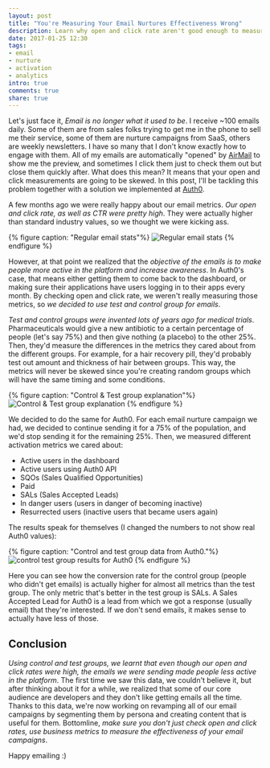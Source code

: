```yaml
---
layout: post
title: "You're Measuring Your Email Nurtures Effectiveness Wrong"
description: Learn why open and click rate aren't good enough to measure email effectiveness and how you can do it better with business metrics tested by test and control groups
date: 2017-01-25 12:30
tags:
- email
- nurture
- activation
- analytics
intro: true
comments: true
share: true
---
```


Let's just face it, *Email is no longer what it used to be*. I receive ~100 emails daily. Some of them are from sales folks trying to get me in the phone to sell me their service, some of them are nurture campaigns from SaaS, others are weekly newsletters. I have so many that I don't know exactly how to engage with them. All of my emails are automatically "opened" by [AirMail](http://airmailapp.com/) to show me the preview, and sometimes I click them just to check them out but close them quickly after. What does this mean? It means that your open and click measurements are going to be skewed. In this post, I'll be tackling this problem together with a solution we implemented at [Auth0](https://auth0.com).

<!-- more -->

A few months ago we were really happy about our email metrics. *Our open and click rate, as well as CTR were pretty high*. They were actually higher than standard industry values, so we thought we were kicking ass. 

{% figure caption: "Regular email stats"%}
![Regular email stats](https://files.readme.io/f91d8b9-ctr-ab-50-50-example.png)
{% endfigure %}


However, at that point we realized that the *objective of the emails is to make people more active in the platform and increase awareness*. In Auth0's case, that means either getting them to come back to the dashboard, or making sure their applications have users logging in to their apps every month. By checking open and click rate, we weren't really measuring those metrics, so *we decided to use test and control group for emails*.

*Test and control groups were invented lots of years ago for medical trials*. Pharmaceuticals would give a new antibiotic to a certain percentage of people (let's say 75%) and then give nothing (a placebo) to the other 25%. Then, they'd measure the differences in the metrics they cared about from the different groups. For example, for a hair recovery pill, they'd probably test out amount and thickness of hair between groups. This way, the metrics will never be skewed since you're creating random groups which will have the same timing and some conditions.



{% figure caption: "Control & Test group explanation"%}
![Control & Test group explanation](https://i.ytimg.com/vi/GMqrOdCx4Yg/maxresdefault.jpg)
{% endfigure %}


We decided to do the same for Auth0. For each email nurture campaign we had, we decided to continue sending it for a 75% of the population, and we'd stop sending it for the remaining 25%. Then, we measured different activation metrics we cared about:
* Active users in the dashboard
* Active users using Auth0 API
* SQOs (Sales Qualified Opportunities)
* Paid
* SALs (Sales Accepted Leads)
* In danger users (users in danger of becoming inactive)
* Resurrected users (inactive users that became users again)

The results speak for themselves (I changed the numbers to not show real Auth0 values):


{% figure caption: "Control and test group data from Auth0."%}
![control test group results for Auth0](https://d.pr/i/zBMP+)
{% endfigure %}


Here you can see how the conversion rate for the control group (people who didn't get emails) is actually higher for almost all metrics than the test group. The only metric that's better in the test group is SALs. A Sales Accepted Lead for Auth0 is a lead from which we got a response (usually email) that they're interested. If we don't send emails, it makes sense to actually have less of those.

## Conclusion

*Using control and test groups, we learnt that even though our open and click rates were high, the emails we were sending made people less active in the platform*. The first time we saw this data, we couldn't believe it, but after thinking about it for a while, we realized that some of our core audience are developers and they don't like getting emails all the time. Thanks to this data, we're now working on revamping all of our email campaigns by segmenting them by persona and creating content that is useful for them. Bottomline, *make sure you don't just check open and click rates, use business metrics to measure the effectiveness of your email campaigns*.

Happy emailing :)


